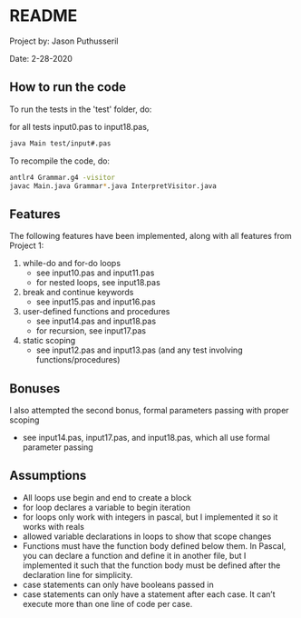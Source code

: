 # README

Project by: Jason Puthusseril

Date: 2-28-2020

## How to run the code

To run the tests in the 'test' folder, do:

for all tests input0.pas to input18.pas,
```bash
java Main test/input#.pas
```

To recompile the code, do:
```bash
antlr4 Grammar.g4 -visitor
javac Main.java Grammar*.java InterpretVisitor.java
```

## Features

The following features have been implemented, along with all features from Project 1:

1. while-do and for-do loops 
    * see input10.pas and input11.pas
    * for nested loops, see input18.pas
2. break and continue keywords
    * see input15.pas and input16.pas
3. user-defined functions and procedures
    * see input14.pas and input18.pas
    * for recursion, see input17.pas
4. static scoping
    * see input12.pas and input13.pas (and any test involving functions/procedures)

## Bonuses

I also attempted the second bonus, formal parameters passing with proper scoping
* see input14.pas, input17.pas, and input18.pas, which all use formal parameter passing

## Assumptions

* All loops use begin and end to create a block
* for loop declares a variable to begin iteration
* for loops only work with integers in pascal, but I implemented it so it works with reals
* allowed variable declarations in loops to show that scope changes
* Functions must have the function body defined below them. In Pascal, you can declare a function and define it in another file, but I implemented it such that the function body must be defined after the declaration line for simplicity.
* case statements can only have booleans passed in
* case statements can only have a statement after each case. It can’t execute more than one line of code per case.

